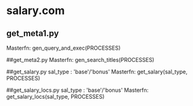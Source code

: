# salary.com
## get_meta1.py
Masterfn: gen_query_and_exec(PROCESSES)

##get_meta2.py
Masterfn: gen_search_titles(PROCESSES)

##get_salary.py
sal_type : 'base'/'bonus'
Masterfn: get_salary(sal_type, PROCESSES)

##get_salary_locs.py
sal_type : 'base'/'bonus'
Masterfn: get_salary_locs(sal_type, PROCESSES)
